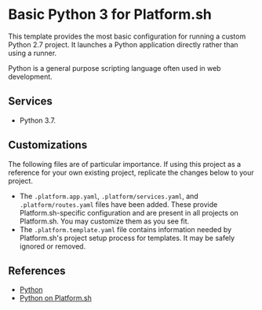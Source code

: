 # Basic Python 3 for Platform.sh

This template provides the most basic configuration for running a custom Python 2.7 project.  It launches a Python application directly rather than using a runner.

Python is a general purpose scripting language often used in web development.

## Services

* Python 3.7.

## Customizations

The following files are of particular importance.  If using this project as a reference for your own existing project, replicate the changes below to your project.

* The `.platform.app.yaml`, `.platform/services.yaml`, and `.platform/routes.yaml` files have been added.  These provide Platform.sh-specific configuration and are present in all projects on Platform.sh.  You may customize them as you see fit.
* The `.platform.template.yaml` file contains information needed by Platform.sh's project setup process for templates.  It may be safely ignored or removed.

## References

* [Python](https://www.python.org/)
* [Python on Platform.sh](https://docs.platform.sh/languages/python.html)
